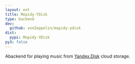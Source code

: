 ```yaml
---
layout: ext
title: Mopidy-YDisk
type: backend
dev:
  github: vonZeppelin/mopidy-ydisk
dist:
  pypi: Mopidy-YDisk
py3: false
---
```


Abackend for playing music from
[Yandex.Disk](https://disk.yandex.ru/) cloud storage.
